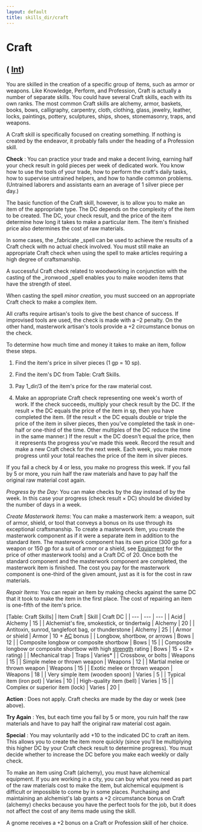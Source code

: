 ```yaml
---
layout: default
title: skills_dir/craft
---
```

# Craft

## ( [Int](../gettingStarted#_intelligence))

You are skilled in the creation of a specific group of items, such as armor or weapons. Like Knowledge, Perform, and Profession, Craft is actually a number of separate skills. You could have several Craft skills, each with its own ranks. The most common Craft skills are alchemy, armor, baskets, books, bows, calligraphy, carpentry, cloth, clothing, glass, jewelry, leather, locks, paintings, pottery, sculptures, ships, shoes, stonemasonry, traps, and weapons.

A Craft skill is specifically focused on creating something. If nothing is created by the endeavor, it probably falls under the heading of a Profession skill.

**Check** : You can practice your trade and make a decent living, earning half your check result in gold pieces per week of dedicated work. You know how to use the tools of your trade, how to perform the craft's daily tasks, how to supervise untrained helpers, and how to handle common problems. (Untrained laborers and assistants earn an average of 1 silver piece per day.)

The basic function of the Craft skill, however, is to allow you to make an item of the appropriate type. The DC depends on the complexity of the item to be created. The DC, your check result, and the price of the item determine how long it takes to make a particular item. The item's finished price also determines the cost of raw materials.

In some cases, the _fabricate _spell can be used to achieve the results of a Craft check with no actual check involved. You must still make an appropriate Craft check when using the spell to make articles requiring a high degree of craftsmanship.

A successful Craft check related to woodworking in conjunction with the casting of the _ironwood _spell enables you to make wooden items that have the strength of steel.

When casting the spell _minor creation_, you must succeed on an appropriate Craft check to make a complex item.

All crafts require artisan's tools to give the best chance of success. If improvised tools are used, the check is made with a –2 penalty. On the other hand, masterwork artisan's tools provide a +2 circumstance bonus on the check.

To determine how much time and money it takes to make an item, follow these steps.

1. Find the item's price in silver pieces (1 gp = 10 sp).

2. Find the item's DC from Table: Craft Skills.

3. Pay 1_dir/3 of the item's price for the raw material cost.

4. Make an appropriate Craft check representing one week's worth of work. If the check succeeds, multiply your check result by the DC. If the result × the DC equals the price of the item in sp, then you have completed the item. (If the result × the DC equals double or triple the price of the item in silver pieces, then you've completed the task in one-half or one-third of the time. Other multiples of the DC reduce the time in the same manner.) If the result × the DC doesn't equal the price, then it represents the progress you've made this week. Record the result and make a new Craft check for the next week. Each week, you make more progress until your total reaches the price of the item in silver pieces.

If you fail a check by 4 or less, you make no progress this week. If you fail by 5 or more, you ruin half the raw materials and have to pay half the original raw material cost again.

_Progress by the Day_: You can make checks by the day instead of by the week. In this case your progress (check result × DC) should be divided by the number of days in a week.

_Create Masterwork Items_: You can make a masterwork item: a weapon, suit of armor, shield, or tool that conveys a bonus on its use through its exceptional craftsmanship. To create a masterwork item, you create the masterwork component as if it were a separate item in addition to the standard item. The masterwork component has its own price (300 gp for a weapon or 150 gp for a suit of armor or a shield, see [Equipment](../equipment) for the price of other masterwork tools) and a Craft DC of 20. Once both the standard component and the masterwork component are completed, the masterwork item is finished. The cost you pay for the masterwork component is one-third of the given amount, just as it is for the cost in raw materials.

_Repair Items_: You can repair an item by making checks against the same DC that it took to make the item in the first place. The cost of repairing an item is one-fifth of the item's price.

[Table: Craft Skills]
| Item Craft | Skill | Craft DC |
| --- | --- | --- |
| Acid | Alchemy | 15 |
| Alchemist's fire, smokestick, or tindertwig | Alchemy | 20 |
| Antitoxin, sunrod, tanglefoot bag, or thunderstone | Alchemy | 25 |
| Armor or shield | Armor | 10 + [AC](../combat#_armor-class) bonus |
| Longbow, shortbow, or arrows | Bows | 12 |
| Composite longbow or composite shortbow | Bows | 15 |
| Composite longbow or composite shortbow with high [strength](../gettingStarted#_strength) rating | Bows | 15 + (2 × rating) |
| Mechanical trap | Traps | Varies\* |
| Crossbow, or bolts | Weapons | 15 |
| Simple melee or thrown weapon | Weapons | 12 |
| Martial melee or thrown weapon | Weapons | 15 |
| Exotic melee or thrown weapon | Weapons | 18 |
| Very simple item (wooden spoon) | Varies | 5 |
| Typical item (iron pot) | Varies | 10 |
| High-quality item (bell) | Varies | 15 |
| Complex or superior item (lock) | Varies | 20 |

**Action** : Does not apply. Craft checks are made by the day or week (see above).

**Try Again** : Yes, but each time you fail by 5 or more, you ruin half the raw materials and have to pay half the original raw material cost again.

**Special** : You may voluntarily add +10 to the indicated DC to craft an item. This allows you to create the item more quickly (since you'll be multiplying this higher DC by your Craft check result to determine progress). You must decide whether to increase the DC before you make each weekly or daily check.

To make an item using Craft (alchemy), you must have alchemical equipment. If you are working in a city, you can buy what you need as part of the raw materials cost to make the item, but alchemical equipment is difficult or impossible to come by in some places. Purchasing and maintaining an alchemist's lab grants a +2 circumstance bonus on Craft (alchemy) checks because you have the perfect tools for the job, but it does not affect the cost of any items made using the skill.

A gnome receives a +2 bonus on a Craft or Profession skill of her choice.

